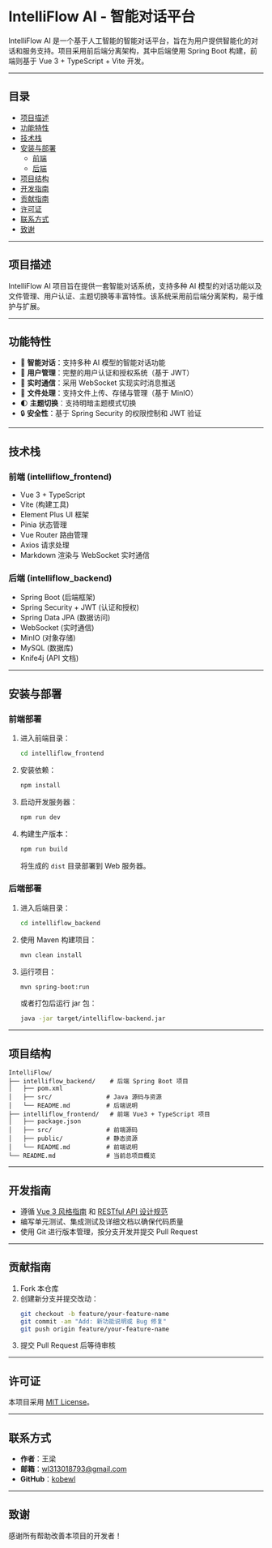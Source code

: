 # IntelliFlow AI - 智能对话平台

IntelliFlow AI 是一个基于人工智能的智能对话平台，旨在为用户提供智能化的对话和服务支持。项目采用前后端分离架构，其中后端使用 Spring Boot 构建，前端则基于 Vue 3 + TypeScript + Vite 开发。

---

## 目录

- [项目描述](#项目描述)
- [功能特性](#功能特性)
- [技术栈](#技术栈)
- [安装与部署](#安装与部署)
  - [前端](#前端)
  - [后端](#后端)
- [项目结构](#项目结构)
- [开发指南](#开发指南)
- [贡献指南](#贡献指南)
- [许可证](#许可证)
- [联系方式](#联系方式)
- [致谢](#致谢)

---

## 项目描述

IntelliFlow AI 项目旨在提供一套智能对话系统，支持多种 AI 模型的对话功能以及文件管理、用户认证、主题切换等丰富特性。该系统采用前后端分离架构，易于维护与扩展。

---

## 功能特性

- 🤖 **智能对话**：支持多种 AI 模型的智能对话功能
- 👥 **用户管理**：完整的用户认证和授权系统（基于 JWT）
- 💬 **实时通信**：采用 WebSocket 实现实时消息推送
- 📁 **文件处理**：支持文件上传、存储与管理（基于 MinIO）
- 🌓 **主题切换**：支持明暗主题模式切换
- 🔒 **安全性**：基于 Spring Security 的权限控制和 JWT 验证

---

## 技术栈

### 前端 (intelliflow_frontend)

- Vue 3 + TypeScript
- Vite (构建工具)
- Element Plus UI 框架
- Pinia 状态管理
- Vue Router 路由管理
- Axios 请求处理
- Markdown 渲染与 WebSocket 实时通信

### 后端 (intelliflow_backend)

- Spring Boot (后端框架)
- Spring Security + JWT (认证和授权)
- Spring Data JPA (数据访问)
- WebSocket (实时通信)
- MinIO (对象存储)
- MySQL (数据库)
- Knife4j (API 文档)

---

## 安装与部署

### 前端部署

1. 进入前端目录：
   ```bash
   cd intelliflow_frontend
   ```
2. 安装依赖：
   ```bash
   npm install
   ```
3. 启动开发服务器：
   ```bash
   npm run dev
   ```
4. 构建生产版本：
   ```bash
   npm run build
   ```
   将生成的 `dist` 目录部署到 Web 服务器。

### 后端部署

1. 进入后端目录：
   ```bash
   cd intelliflow_backend
   ```
2. 使用 Maven 构建项目：
   ```bash
   mvn clean install
   ```
3. 运行项目：
   ```bash
   mvn spring-boot:run
   ```
   或者打包后运行 jar 包：
   ```bash
   java -jar target/intelliflow-backend.jar
   ```

---

## 项目结构

```
IntelliFlow/
├── intelliflow_backend/    # 后端 Spring Boot 项目
│   ├── pom.xml
│   ├── src/               # Java 源码与资源
│   └── README.md          # 后端说明
├── intelliflow_frontend/   # 前端 Vue3 + TypeScript 项目
│   ├── package.json
│   ├── src/               # 前端源码
│   ├── public/            # 静态资源
│   └── README.md          # 前端说明
└── README.md              # 当前总项目概览
```

---

## 开发指南

- 遵循 [Vue 3 风格指南](https://v3.vuejs.org/style-guide/) 和 [RESTful API 设计规范](https://restfulapi.net/)
- 编写单元测试、集成测试及详细文档以确保代码质量
- 使用 Git 进行版本管理，按分支开发并提交 Pull Request

---

## 贡献指南

1. Fork 本仓库
2. 创建新分支并提交改动：
   ```bash
   git checkout -b feature/your-feature-name
   git commit -am "Add: 新功能说明或 Bug 修复"
   git push origin feature/your-feature-name
   ```
3. 提交 Pull Request 后等待审核

---

## 许可证

本项目采用 [MIT License](LICENSE)。

---

## 联系方式

- **作者**：王梁
- **邮箱**：[wl313018793@gmail.com](mailto:wl313018793@gmail.com)
- **GitHub**：[kobewl](https://github.com/kobewl)

---

## 致谢

感谢所有帮助改善本项目的开发者！
